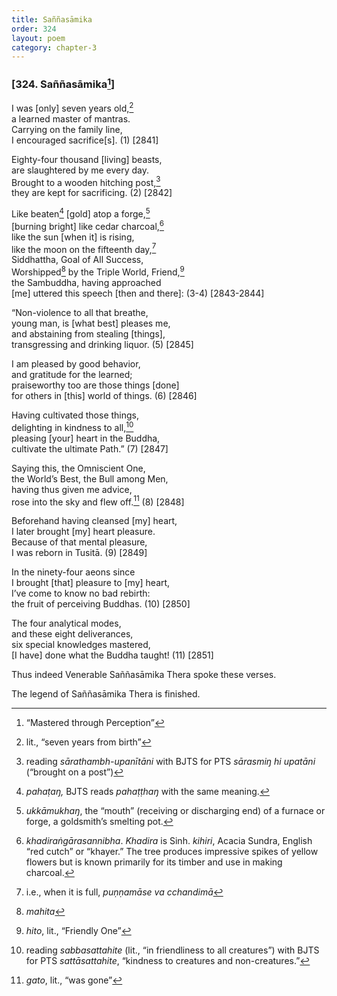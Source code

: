 ```yaml
---
title: Saññasāmika
order: 324
layout: poem
category: chapter-3
---
```


### \[324. Saññasāmika[^1]\]

I was \[only\] seven years old,[^2]  
a learned master of mantras.  
Carrying on the family line,  
I encouraged sacrifice\[s\]. (1) \[2841\]

Eighty-four thousand \[living\] beasts,  
are slaughtered by me every day.  
Brought to a wooden hitching post,[^3]  
they are kept for sacrificing. (2) \[2842\]

Like beaten[^4] \[gold\] atop a forge,[^5]  
\[burning bright\] like cedar charcoal,[^6]  
like the sun \[when it\] is rising,  
like the moon on the fifteenth day,[^7]  
Siddhattha, Goal of All Success,  
Worshipped[^8] by the Triple World, Friend,[^9]  
the Sambuddha, having approached  
\[me\] uttered this speech \[then and there\]: (3-4) \[2843-2844\]

“Non-violence to all that breathe,  
young man, is \[what best\] pleases me,  
and abstaining from stealing \[things\],  
transgressing and drinking liquor. (5) \[2845\]

I am pleased by good behavior,  
and gratitude for the learned;  
praiseworthy too are those things \[done\]  
for others in \[this\] world of things. (6) \[2846\]

Having cultivated those things,  
delighting in kindness to all,[^10]  
pleasing \[your\] heart in the Buddha,  
cultivate the ultimate Path.” (7) \[2847\]

Saying this, the Omniscient One,  
the World’s Best, the Bull among Men,  
having thus given me advice,  
rose into the sky and flew off.[^11] (8) \[2848\]

Beforehand having cleansed \[my\] heart,  
I later brought \[my\] heart pleasure.  
Because of that mental pleasure,  
I was reborn in Tusitā. (9) \[2849\]

In the ninety-four aeons since  
I brought \[that\] pleasure to \[my\] heart,  
I’ve come to know no bad rebirth:  
the fruit of perceiving Buddhas. (10) \[2850\]

The four analytical modes,  
and these eight deliverances,  
six special knowledges mastered,  
\[I have\] done what the Buddha taught! (11) \[2851\]

Thus indeed Venerable Saññasāmika Thera spoke these verses.

The legend of Saññasāmika Thera is finished.

[^1]: “Mastered through Perception”

[^2]: lit., “seven years from birth”

[^3]: reading *sārathambh-upanītāni* with BJTS for PTS *sārasmiŋ hi upatāni* (“brought on a post”)

[^4]: *pahaṭaŋ,* BJTS reads *pahaṭṭhaŋ* with the same meaning.

[^5]: *ukkāmukhaŋ*, the “mouth” (receiving or discharging end) of a furnace or forge, a goldsmith’s smelting pot.

[^6]: *khadiraṅgārasannibha*. *Khadira* is Sinh. *kihiri*, Acacia Sundra, English “red cutch” or “khayer.” The tree produces impressive spikes of yellow flowers but is known primarily for its timber and use in making charcoal.

[^7]: i.e., when it is full, *puṇṇamāse va <span class="diacritics" data-state="on">c</span><span class="no-diacritics" data-state="off">ch</span>andimā*

[^8]: *mahita*

[^9]: *hito*, lit., “Friendly One”

[^10]: reading *sabbasattahite* (lit., “in friendliness to all creatures”) with BJTS for PTS *sattāsattahite*, “kindness to creatures and non-creatures.”

[^11]: *gato*, lit., “was gone”
